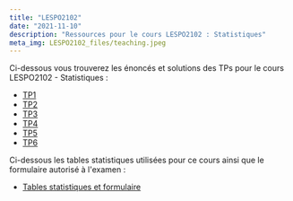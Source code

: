 ```yaml
---
title: "LESPO2102"
date: "2021-11-10"
description: "Ressources pour le cours LESPO2102 : Statistiques"
meta_img: LESPO2102_files/teaching.jpeg
---
```


Ci-dessous vous trouverez les énoncés et solutions des TPs pour le cours LESPO2102 - Statistiques :

- [TP1](/LESPO2102/tp1)
- [TP2]()
- [TP3]()
- [TP4]()
- [TP5]()
- [TP6]()

Ci-dessous les tables statistiques utilisées pour ce cours ainsi que le formulaire autorisé à l'examen :

- [Tables statistiques et formulaire](/LESPO2102_files/formulaire_tables_LESPO2102.pdf)

